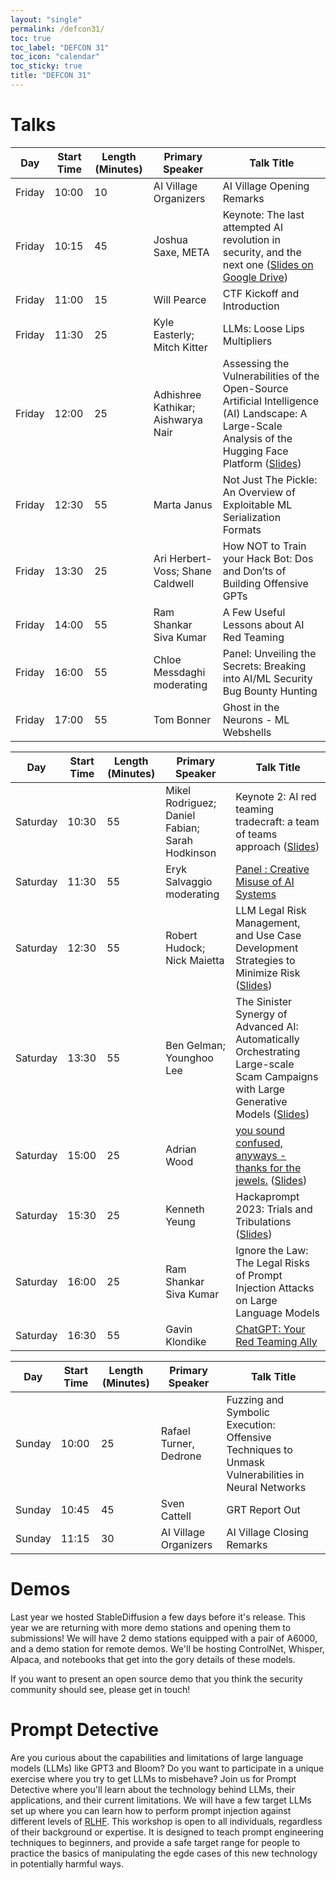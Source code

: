 ```yaml
---
layout: "single"
permalink: /defcon31/
toc: true
toc_label: "DEFCON 31"
toc_icon: "calendar"
toc_sticky: true
title: "DEFCON 31"
---
```


# Talks

<table>
<colgroup span="4"></colgroup>
<thead>
<tr class="header">
<th>Day</th>
<th>Start Time</th>
<th>Length (Minutes)</th>
<th>Primary Speaker</th>
<th>Talk Title</th>
</tr>
</thead>
<tbody>
<tr>
<td markdown="span">Friday</td>
<td markdown="span">10:00</td>
<td markdown="span">10</td>
<td markdown="span">AI Village Organizers</td>
<td markdown="span">AI Village Opening Remarks</td>
</tr>
<tr>
<td markdown="span">Friday</td>
<td markdown="span">10:15</td>
<td markdown="span">45</td>
<td markdown="span">Joshua Saxe, META</td>
<td markdown="span">Keynote: The last attempted AI revolution in security, and the next one (<a href="https://drive.google.com/file/d/1BbSIBayQ1RHVSnh-FnaeXr8xjw5SVJV8/view">Slides on Google Drive</a>)</td>
</tr>
<tr>
<td markdown="span">Friday</td>
<td markdown="span">11:00</td>
<td markdown="span">15</td>
<td markdown="span">Will Pearce</td>
<td markdown="span">CTF Kickoff and Introduction</td>
</tr>
<tr>
<td markdown="span">Friday</td>
<td markdown="span">11:30</td>
<td markdown="span">25</td>
<td markdown="span">Kyle Easterly; Mitch Kitter</td>
<td markdown="span">LLMs: Loose Lips Multipliers</td>
</tr>
<tr>
<td markdown="span">Friday</td>
<td markdown="span">12:00</td>
<td markdown="span">25</td>
<td markdown="span">Adhishree Kathikar; Aishwarya Nair</td>
<td markdown="span">Assessing the Vulnerabilities of the Open-Source Artificial Intelligence (AI) Landscape: A Large-Scale Analysis of the Hugging Face Platform (<a href="/assets/AIVDC31/DSAIL DEFCON AI Village.pdf">Slides</a>)</td>
</tr>
<tr>
<td markdown="span">Friday</td>
<td markdown="span">12:30 </td>
<td markdown="span">55 </td>
<td markdown="span">Marta Janus </td>
<td markdown="span">Not Just The Pickle: An Overview of Exploitable ML Serialization Formats</td>
</tr>
<tr>
<td markdown="span">Friday</td>
<td markdown="span">13:30 </td>
<td markdown="span">25 </td>
<td markdown="span">Ari Herbert-Voss; Shane Caldwell </td>
<td markdown="span">How NOT to Train your Hack Bot: Dos and Don’ts of Building Offensive GPTs</td>
</tr>

<tr>
<td markdown="span">Friday</td>
<td markdown="span">14:00 </td>
<td markdown="span">55 </td>
<td markdown="span">Ram Shankar Siva Kumar </td>
<td markdown="span">A Few Useful Lessons about AI Red Teaming </td>
</tr>
<tr>
<td markdown="span">Friday</td>
<td markdown="span">16:00 </td>
<td markdown="span">55 </td>
<td markdown="span">Chloe Messdaghi moderating </td>
<td markdown="span">Panel: Unveiling the Secrets: Breaking into AI/ML Security Bug Bounty Hunting </td>
</tr>
<tr>
<td markdown="span">Friday</td>
<td markdown="span">17:00 </td>
<td markdown="span">55 </td>
<td markdown="span">Tom Bonner </td>
<td markdown="span">Ghost in the Neurons - ML Webshells </td>
</tr>
</tbody>
</table>


<table>
<colgroup span="4"></colgroup>
<thead>
<tr class="header">
<th>Day</th>
<th>Start Time</th>
<th>Length (Minutes)</th>
<th>Primary Speaker</th>
<th>Talk Title</th>
</tr>
</thead>
<tbody>
<tr>
<td markdown="span">Saturday</td>
<td markdown="span">10:30 </td>
<td markdown="span">55 </td>
<td markdown="span">Mikel Rodriguez; Daniel Fabian;  Sarah Hodkinson</td>
<td markdown="span">Keynote 2: AI red teaming tradecraft: a team of teams approach (<a href="/assets/AIVDC31/Google DeepMind AIV DEFCON Talk.pdf">Slides</a>)</td>
</tr>
<tr>
<td markdown="span">Saturday</td>
<td markdown="span">11:30 </td>
<td markdown="span">55 </td>
<td markdown="span">Eryk Salvaggio moderating </td>
<td markdown="span"><a href="https://cyberneticforests.substack.com/p/the-algorithmic-resistance-research">Panel : Creative Misuse of AI Systems </a></td>
</tr>
<tr>
<td markdown="span">Saturday</td>
<td markdown="span">12:30 </td>
<td markdown="span">55 </td>
<td markdown="span">Robert Hudock; Nick Maietta </td>
<td markdown="span">LLM Legal Risk Management, and Use Case Development Strategies to Minimize Risk (<a href="/assets/AIVDC31/Defcon Presentation_2.pdf">Slides</a>)</td>
</tr>
<tr>
<td markdown="span">Saturday</td>
<td markdown="span">13:30 </td>
<td markdown="span">55 </td>
<td markdown="span">Ben Gelman; Younghoo Lee </td>
<td markdown="span">The Sinister Synergy of Advanced AI: Automatically Orchestrating Large-scale Scam Campaigns with Large Generative Models (<a href="/assets/AIVDC31/scampaign_defcon_2023.pdf">Slides</a>) </td>
</tr>
<tr>
<td markdown="span">Saturday</td>
<td markdown="span">15:00 </td>
<td markdown="span">25 </td>
<td markdown="span">Adrian Wood </td>
<td markdown="span"><a href="https://5stars217.github.io/2023-08-08-red-teaming-with-ml-models/">you sound confused, anyways - thanks for the jewels.</a> (<a href="/assets/AIVDC31/AIVDC31.pdf">Slides</a>) </td>
</tr>
<tr>
<td markdown="span">Saturday</td>
<td markdown="span">15:30 </td>
<td markdown="span">25 </td>
<td markdown="span">Kenneth Yeung </td>
<td markdown="span">Hackaprompt 2023: Trials and Tribulations (<a href="/assets/AIVDC31/DEFCON AIV KENYEUNG FINAL.pdf">Slides</a>)</td>
</tr>
<tr>
<td markdown="span">Saturday</td>
<td markdown="span">16:00 </td>
<td markdown="span">25 </td>
<td markdown="span">Ram Shankar Siva Kumar </td>
<td markdown="span">Ignore the Law: The Legal Risks of Prompt Injection Attacks on Large Language Models </td>
</tr>
<tr>
<td markdown="span">Saturday</td>
<td markdown="span">16:30 </td>
<td markdown="span">55 </td>
<td markdown="span">Gavin Klondike </td>
<td markdown="span"><a href="https://github.com/NetsecExplained/chatgpt-your-red-team-ally">ChatGPT: Your Red Teaming Ally</a></td>
</tr>
</tbody>
</table>

<table>
<colgroup span="4"></colgroup>
<thead>
<tr class="header">
<th>Day</th>
<th>Start Time</th>
<th>Length (Minutes)</th>
<th>Primary Speaker</th>
<th>Talk Title</th>
</tr>
</thead>
<tbody>
<tr>
<td markdown="span">Sunday </td>
<td markdown="span">10:00 </td>
<td markdown="span">25 </td>
<td markdown="span">Rafael Turner, Dedrone</td>
<td markdown="span">Fuzzing and Symbolic Execution: Offensive Techniques to Unmask Vulnerabilities in Neural Networks </td>
</tr>
<tr>
<td markdown="span">Sunday </td>
<td markdown="span">10:45 </td>
<td markdown="span">45 </td>
<td markdown="span">Sven Cattell </td>
<td markdown="span">GRT Report Out </td>
</tr>
<tr>
<td markdown="span">Sunday </td>
<td markdown="span">11:15 </td>
<td markdown="span">30 </td>
<td markdown="span">AI Village Organizers </td>
<td markdown="span">AI Village Closing Remarks </td>
</tr>
</tbody>
</table>

# Demos

Last year we hosted StableDiffusion a few days before it's release. This year we are returning with more demo stations and opening them to submissions! We will have 2 demo stations equipped with a pair of A6000, and a demo station for remote demos. We'll be hosting ControlNet, Whisper, Alpaca, and notebooks that get into the gory details of these models. 

If you want to present an open source demo that you think the security community should see, please get in touch!

# Prompt Detective

Are you curious about the capabilities and limitations of large language models (LLMs) like GPT3 and Bloom? Do you want to participate in a unique exercise where you try to get LLMs to misbehave? Join us for Prompt Detective where you'll learn about the technology behind LLMs, their applications, and their current limitations. We will have a few target LLMs set up where you can learn how to perform prompt injection against different levels of [RLHF](https://en.wikipedia.org/wiki/Reinforcement_learning_from_human_feedback). This workshop is open to all individuals, regardless of their background or expertise. It is designed to teach prompt engineering techniques to beginners, and provide a safe target range for people to practice the basics of manipulating the egde cases of this new technology in potentially harmful ways.
